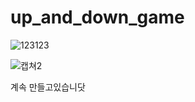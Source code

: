 # up_and_down_game
![123123](https://user-images.githubusercontent.com/87749498/154698584-62cdbcba-eede-425b-bfb9-2fa768464266.JPG)


![캡쳐2](https://user-images.githubusercontent.com/87749498/150639457-1679ed76-4a0c-4f19-b8a2-40116960a2e8.JPG)

계속 만들고있습니닷
